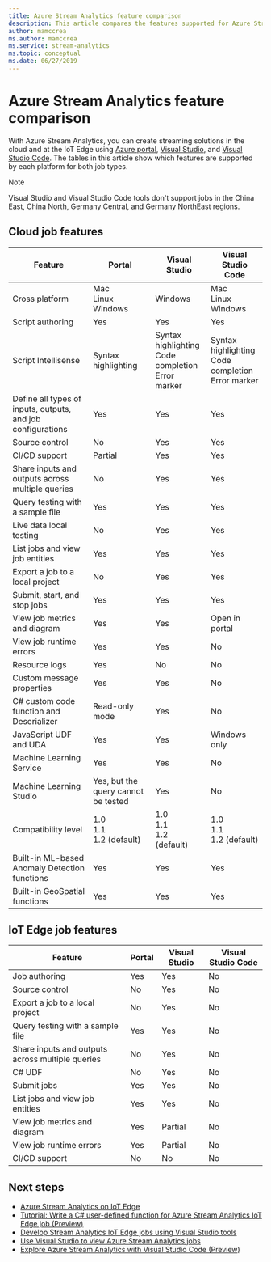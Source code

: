 ```yaml
---
title: Azure Stream Analytics feature comparison
description: This article compares the features supported for Azure Stream Analytics cloud and IoT Edge jobs in the Azure portal, Visual Studio, and Visual Studio Code.
author: mamccrea
ms.author: mamccrea
ms.service: stream-analytics
ms.topic: conceptual
ms.date: 06/27/2019
---
```


# Azure Stream Analytics feature comparison

With Azure Stream Analytics, you can create streaming solutions in the cloud and at the IoT Edge using [Azure portal](stream-analytics-quick-create-portal.md), [Visual Studio](stream-analytics-quick-create-vs.md), and [Visual Studio Code](quick-create-vs-code.md). The tables in this article show which features are supported by each platform for both job types.

> [!NOTE]
> Visual Studio and Visual Studio Code tools don't support jobs in the China East, China North, Germany Central, and Germany NorthEast regions.

## Cloud job features


|Feature  |Portal  |Visual Studio  |Visual Studio Code  |
|---------|---------|---------|---------|
|Cross platform     |Mac</br>Linux</br>Windows         |Windows        |Mac</br>Linux</br>Windows          |
|Script authoring     |Yes         |Yes         |Yes         |
|Script Intellisense     |Syntax highlighting         |Syntax highlighting</br>Code completion</br>Error marker         |Syntax highlighting</br>Code completion</br>Error marker         |
|Define all types of inputs, outputs, and job configurations     |Yes         |Yes         |Yes         |
|Source control     |No         |Yes         |Yes         |
|CI/CD support     |Partial         |Yes         |Yes         |
|Share inputs and outputs across multiple queries     |No         |Yes         |Yes         |
|Query testing with a sample file     |Yes         |Yes        |Yes         |
|Live data local testing     |No         |Yes       |Yes      |
|List jobs and view job entities     |Yes         |Yes        |Yes         |
|Export a job to a local project     |No         |Yes         |Yes         |
|Submit, start, and stop jobs     |Yes         |Yes         |Yes         |
|View job metrics and diagram     |Yes         |Yes         |Open in portal         |
|View job runtime errors     |Yes         |Yes         |No         |
|Resource logs     |Yes         |No         |No         |
|Custom message properties     |Yes         |Yes         |No       |
|C# custom code function and Deserializer|Read-only mode|Yes|No|
|JavaScript UDF and UDA     |Yes         |Yes         |Windows only         |
|Machine Learning Service     |Yes        |Yes         |No         |
|Machine Learning Studio     |Yes, but the query cannot be tested        |Yes |No         |
|Compatibility level     |1.0</br>1.1</br>1.2  (default)         |1.0</br>1.1</br>1.2 (default)           |1.0</br>1.1</br>1.2 (default)           |
|Built-in ML-based Anomaly Detection functions     |Yes         |Yes         |Yes         |
|Built-in GeoSpatial functions     |Yes         |Yes         |Yes         |



## IoT Edge job features

|Feature  |Portal  |Visual Studio  |Visual Studio Code  |
|---------|---------|---------|---------|
|Job authoring     |Yes         |Yes         |No         |
|Source control     |No         |Yes         |No         |
|Export a job to a local project     |No         |Yes         |No         |
|Query testing with a sample file     |Yes         |Yes         |No         |
|Share inputs and outputs across multiple queries     |No         |Yes         |No         |
|C# UDF     |No         |Yes         |No         |
|Submit jobs     |Yes         |Yes         |No         |
|List jobs and view job entities     |Yes         |Yes         |No         |
|View job metrics and diagram     |Yes         |Partial         |No         |
|View job runtime errors     |Yes         |Partial         |No         |
|CI/CD support     |No         |No         |No         |


## Next steps

* [Azure Stream Analytics on IoT Edge](stream-analytics-edge.md)
* [Tutorial: Write a C# user-defined function for Azure Stream Analytics IoT Edge job (Preview)](stream-analytics-edge-csharp-udf.md)
* [Develop Stream Analytics IoT Edge jobs using Visual Studio tools](stream-analytics-tools-for-visual-studio-edge-jobs.md)
* [Use Visual Studio to view Azure Stream Analytics jobs](stream-analytics-vs-tools.md)
* [Explore Azure Stream Analytics with Visual Studio Code (Preview)](visual-studio-code-explore-jobs.md)


